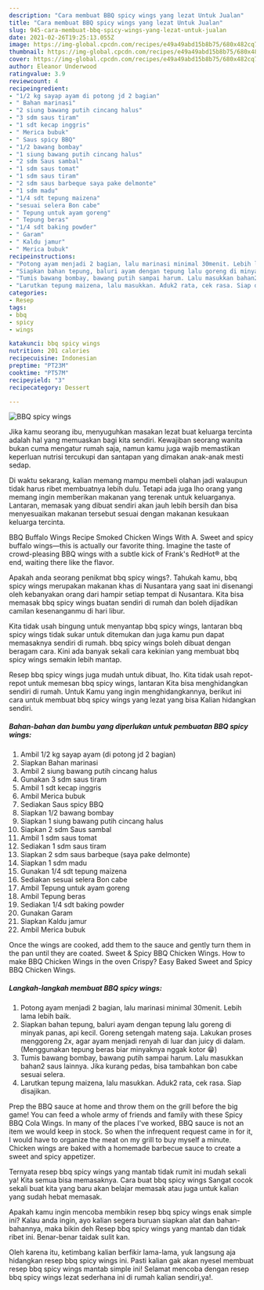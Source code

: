 ```yaml
---
description: "Cara membuat BBQ spicy wings yang lezat Untuk Jualan"
title: "Cara membuat BBQ spicy wings yang lezat Untuk Jualan"
slug: 945-cara-membuat-bbq-spicy-wings-yang-lezat-untuk-jualan
date: 2021-02-26T19:25:13.055Z
image: https://img-global.cpcdn.com/recipes/e49a49abd15b8b75/680x482cq70/bbq-spicy-wings-foto-resep-utama.jpg
thumbnail: https://img-global.cpcdn.com/recipes/e49a49abd15b8b75/680x482cq70/bbq-spicy-wings-foto-resep-utama.jpg
cover: https://img-global.cpcdn.com/recipes/e49a49abd15b8b75/680x482cq70/bbq-spicy-wings-foto-resep-utama.jpg
author: Eleanor Underwood
ratingvalue: 3.9
reviewcount: 4
recipeingredient:
- "1/2 kg sayap ayam di potong jd 2 bagian"
- " Bahan marinasi"
- "2 siung bawang putih cincang halus"
- "3 sdm saus tiram"
- "1 sdt kecap inggris"
- " Merica bubuk"
- " Saus spicy BBQ"
- "1/2 bawang bombay"
- "1 siung bawang putih cincang halus"
- "2 sdm Saus sambal"
- "1 sdm saus tomat"
- "1 sdm saus tiram"
- "2 sdm saus barbeque saya pake delmonte"
- "1 sdm madu"
- "1/4 sdt tepung maizena"
- "sesuai selera Bon cabe"
- " Tepung untuk ayam goreng"
- " Tepung beras"
- "1/4 sdt baking powder"
- " Garam"
- " Kaldu jamur"
- " Merica bubuk"
recipeinstructions:
- "Potong ayam menjadi 2 bagian, lalu marinasi minimal 30menit. Lebih lama lebih baik."
- "Siapkan bahan tepung, baluri ayam dengan tepung lalu goreng di minyak panas, api kecil. Goreng setengah mateng saja. Lakukan proses menggoreng 2x, agar ayam menjadi renyah di luar dan juicy di dalam. (Menggunakan tepung beras biar minyaknya nggak kotor 😁)"
- "Tumis bawang bombay, bawang putih sampai harum. Lalu masukkan bahan2 saus lainnya. Jika kurang pedas, bisa tambahkan bon cabe sesuai selera."
- "Larutkan tepung maizena, lalu masukkan. Aduk2 rata, cek rasa. Siap disajikan."
categories:
- Resep
tags:
- bbq
- spicy
- wings

katakunci: bbq spicy wings 
nutrition: 201 calories
recipecuisine: Indonesian
preptime: "PT23M"
cooktime: "PT57M"
recipeyield: "3"
recipecategory: Dessert

---
```



![BBQ spicy wings](https://img-global.cpcdn.com/recipes/e49a49abd15b8b75/680x482cq70/bbq-spicy-wings-foto-resep-utama.jpg)

Jika kamu seorang ibu, menyuguhkan masakan lezat buat keluarga tercinta adalah hal yang memuaskan bagi kita sendiri. Kewajiban seorang  wanita bukan cuma mengatur rumah saja, namun kamu juga wajib memastikan keperluan nutrisi tercukupi dan santapan yang dimakan anak-anak mesti sedap.

Di waktu  sekarang, kalian memang mampu membeli olahan jadi walaupun tidak harus ribet membuatnya lebih dulu. Tetapi ada juga lho orang yang memang ingin memberikan makanan yang terenak untuk keluarganya. Lantaran, memasak yang dibuat sendiri akan jauh lebih bersih dan bisa menyesuaikan makanan tersebut sesuai dengan makanan kesukaan keluarga tercinta. 

BBQ Buffalo Wings Recipe Smoked Chicken Wings With A. Sweet and spicy buffalo wings—this is actually our favorite thing. Imagine the taste of crowd-pleasing BBQ wings with a subtle kick of Frank&#39;s RedHot® at the end, waiting there like the flavor.

Apakah anda seorang penikmat bbq spicy wings?. Tahukah kamu, bbq spicy wings merupakan makanan khas di Nusantara yang saat ini disenangi oleh kebanyakan orang dari hampir setiap tempat di Nusantara. Kita bisa memasak bbq spicy wings buatan sendiri di rumah dan boleh dijadikan camilan kesenanganmu di hari libur.

Kita tidak usah bingung untuk menyantap bbq spicy wings, lantaran bbq spicy wings tidak sukar untuk ditemukan dan juga kamu pun dapat memasaknya sendiri di rumah. bbq spicy wings boleh dibuat dengan beragam cara. Kini ada banyak sekali cara kekinian yang membuat bbq spicy wings semakin lebih mantap.

Resep bbq spicy wings juga mudah untuk dibuat, lho. Kita tidak usah repot-repot untuk memesan bbq spicy wings, lantaran Kita bisa menghidangkan sendiri di rumah. Untuk Kamu yang ingin menghidangkannya, berikut ini cara untuk membuat bbq spicy wings yang lezat yang bisa Kalian hidangkan sendiri.

<!--inarticleads1-->

##### Bahan-bahan dan bumbu yang diperlukan untuk pembuatan BBQ spicy wings:

1. Ambil 1/2 kg sayap ayam (di potong jd 2 bagian)
1. Siapkan  Bahan marinasi
1. Ambil 2 siung bawang putih cincang halus
1. Gunakan 3 sdm saus tiram
1. Ambil 1 sdt kecap inggris
1. Ambil  Merica bubuk
1. Sediakan  Saus spicy BBQ
1. Siapkan 1/2 bawang bombay
1. Siapkan 1 siung bawang putih cincang halus
1. Siapkan 2 sdm Saus sambal
1. Ambil 1 sdm saus tomat
1. Sediakan 1 sdm saus tiram
1. Siapkan 2 sdm saus barbeque (saya pake delmonte)
1. Siapkan 1 sdm madu
1. Gunakan 1/4 sdt tepung maizena
1. Sediakan sesuai selera Bon cabe
1. Ambil  Tepung untuk ayam goreng
1. Ambil  Tepung beras
1. Sediakan 1/4 sdt baking powder
1. Gunakan  Garam
1. Siapkan  Kaldu jamur
1. Ambil  Merica bubuk


Once the wings are cooked, add them to the sauce and gently turn them in the pan until they are coated. Sweet &amp; Spicy BBQ Chicken Wings. How to make BBQ Chicken Wings in the oven Crispy? Easy Baked Sweet and Spicy BBQ Chicken Wings. 

<!--inarticleads2-->

##### Langkah-langkah membuat BBQ spicy wings:

1. Potong ayam menjadi 2 bagian, lalu marinasi minimal 30menit. Lebih lama lebih baik.
1. Siapkan bahan tepung, baluri ayam dengan tepung lalu goreng di minyak panas, api kecil. Goreng setengah mateng saja. Lakukan proses menggoreng 2x, agar ayam menjadi renyah di luar dan juicy di dalam. (Menggunakan tepung beras biar minyaknya nggak kotor 😁)
1. Tumis bawang bombay, bawang putih sampai harum. Lalu masukkan bahan2 saus lainnya. Jika kurang pedas, bisa tambahkan bon cabe sesuai selera.
1. Larutkan tepung maizena, lalu masukkan. Aduk2 rata, cek rasa. Siap disajikan.


Prep the BBQ sauce at home and throw them on the grill before the big game! You can feed a whole army of friends and family with these Spicy BBQ Cola Wings. In many of the places I&#39;ve worked, BBQ sauce is not an item we would keep in stock. So when the infrequent request came in for it, I would have to organize the meat on my grill to buy myself a minute. Chicken wings are baked with a homemade barbecue sauce to create a sweet and spicy appetizer. 

Ternyata resep bbq spicy wings yang mantab tidak rumit ini mudah sekali ya! Kita semua bisa memasaknya. Cara buat bbq spicy wings Sangat cocok sekali buat kita yang baru akan belajar memasak atau juga untuk kalian yang sudah hebat memasak.

Apakah kamu ingin mencoba membikin resep bbq spicy wings enak simple ini? Kalau anda ingin, ayo kalian segera buruan siapkan alat dan bahan-bahannya, maka bikin deh Resep bbq spicy wings yang mantab dan tidak ribet ini. Benar-benar taidak sulit kan. 

Oleh karena itu, ketimbang kalian berfikir lama-lama, yuk langsung aja hidangkan resep bbq spicy wings ini. Pasti kalian gak akan nyesel membuat resep bbq spicy wings mantab simple ini! Selamat mencoba dengan resep bbq spicy wings lezat sederhana ini di rumah kalian sendiri,ya!.

